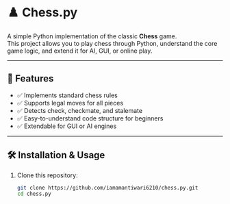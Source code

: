 # ♟️ Chess.py

A simple Python implementation of the classic **Chess** game.  
This project allows you to play chess through Python, understand the core game logic, and extend it for AI, GUI, or online play.

---

## 🚀 Features
- ✅ Implements standard chess rules  
- ✅ Supports legal moves for all pieces  
- ✅ Detects check, checkmate, and stalemate  
- ✅ Easy-to-understand code structure for beginners  
- ✅ Extendable for GUI or AI engines  

---

## 🛠️ Installation & Usage
1. Clone this repository:
   ```bash
   git clone https://github.com/iamamantiwari6210/chess.py.git
   cd chess.py
